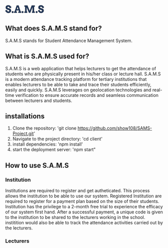 ![logo](client/src/images/logo.png)
## What does S.A.M.S stand for?
S.A.M.S stands for Student Attendance Management System.
## What is S.A.M.S used for?
S.A.M.S is a web application that helps lecturers to get the attendance of students who are physically present in his/her class or lecture hall.
S.A.M.S is a modern attendance tracking platform for tertiary institutions that enables lecturers to be able to take and trace their students efficiently, easily and quickly. 
S.A.M.S leverages on geolocation technologies and real-time verification to ensure accurate records and seamless communication between lecturers and students.

## installations
1) Clone the repository: 'git clone https://github.com/show108/SAMS-Project.git'
2) Navigate to the project directory: 'cd client'
3) install dependencies: 'npm install'
4) start the deployment server: 'npm start"
## How to use S.A.M.S
### Institution
Institutions are required to register and get autheticated. This process allows the institution to be able to use our system. Registered Institution are required to register for a payment plan based on the size of their students. Institution has the privilege to a 2-month free trial to experience the efficacy of our system first hand.
After a successful payment, a unique code is given to the institution to be shared to the lecturers working in the school. institition would also be able to track the attendance activities carried out by the lecturers.
### Lecturers

